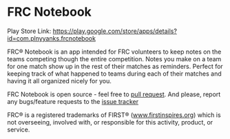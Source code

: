 FRC Notebook
============

Play Store Link: https://play.google.com/store/apps/details?id=com.plnyyanks.frcnotebook

FRC® Notebook is an app intended for FRC volunteers to keep notes on the teams competing though the entire competition. Notes you make on a team for one match show up in the rest of their matches as reminders. Perfect for keeping track of what happened to teams during each of their matches and having it all organized nicely for you.

FRC Notebook is open source - feel free to [pull request](https://github.com/plnyyanks/frc-notebook). And please, report any bugs/feature requests to the [issue tracker](https://github.com/plnyyanks/frc-notebook/issues)

FRC® is a registered trademarks of FIRST® (www.firstinspires.org) which is not overseeing, involved with, or 
responsible for this activity, product, or service.
